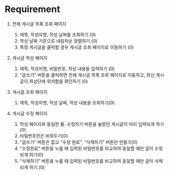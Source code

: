 # Requirement

1. 전체 게시글 목록 조회 페이지
    1. 제목, 작성자명, 작성 날짜를 조회하기 (0)
    2. 작성 날짜 기준으로 내림차순 정렬하기 (0)
    3. 특정 게시글을 클릭할 경우 게시글 조회 페이지로 이동하기 (0)

2. 게시글 작성 페이지
    1. 제목, 작성자명, 비밀번호, 작성 내용을 입력하기 (0)
    2. "글쓰기" 버튼을 클릭하면 전체 게시글 목록 조회 페이지로 이동하고, 최신 게시글이 최상단에 위치함을 확인하기 (0)

3. 게시글 조회 페이지
    1. 제목, 작성자명, 작성 날짜, 작성 내용을 조회하기(0)

4. 게시글 수정 페이지
    1. 작성 페이지와 동일한 폼. 수정하기 버튼을 눌렀던 게시글이 미리 입력되게 하기(0)
    2. 비밀번호란은 비워두기(0)
    3. "글쓰기" 버튼은 없고 "수정 완료", "삭제하기" 버튼만 만들기(0)
    4. "수정완료" 버튼을 누를 때 입력된 비밀번호를 비교하여 동일할 때만 글이 수정되게 하기(0)
    5. "삭제하기" 버튼을 누를 때 입력된 비밀번호를 비교하여 동일할 때만 글이 삭제되게 하기.(0)
